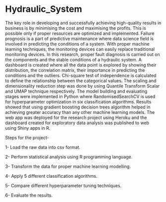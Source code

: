 # Hydraulic_System
The key role in developing and successfully achieving high-quality results in business is by minimising the cost and maximising the profits. This is possible only if proper resources are optimized and implemented. Failure prognosis is a part of predictive maintenance where data science field is involved in predicting the conditions of a system. With proper machine learning techniques, the monitoring devices can easily replace traditional monitoring devices. In this research, proper fault diagnosis is carried out on the components and the stable conditions of a hydraulic system. A dashboard is created where all the data point is explored by showing their distribution, the correlation matrix, their importance in predicting the conditions and the outliers.  Chi-square test of independence is calculated to define the relationship between the categorical values. The scaling and dimensionality reduction step was done by using Quantile Transform Scalar and UMAP technique respectively. The model building and evaluating stages were implemented in Python where RandomisedSearchCV is used for hyperparameter optimization in six classification algorithms. Results showed that using gradient boosting decision trees algorithm helped in achieving greater accuracy than any other machine learning models. The web app was deployed for the research project using Heroku and the dashboard created for exploratory data analysis was published to web using Shiny apps in R.


Steps for the project-

1- Load the raw data into csv format. 

2- Perform statistical analysis using R programming language.

3- Transform the data for proper machine learning modelling.

4- Apply 5 different classification algorithms.

5- Compare different hyperparameter tuning techniques.

6- Evaluate the results.





